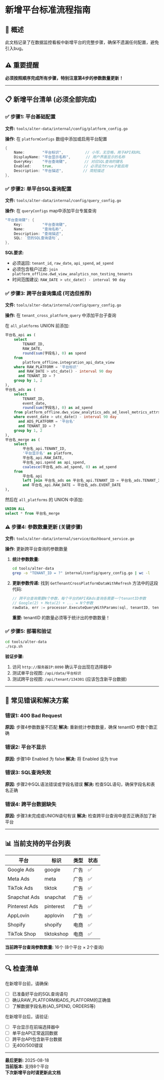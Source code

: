 # 新增平台标准流程指南

## 🎯 概述
此文档记录了在数据监控看板中新增平台的完整步骤，确保不遗漏任何配置，避免引入bug。

## ⚠️ 重要提醒
**必须按照顺序完成所有步骤，特别注意第4步的参数数量更新！**

---

## 📋 新增平台清单 (必须全部完成)

### ✅ **步骤1: 平台基础配置**
**文件:** `tools/alter-data/internal/config/platform_config.go`

**操作:** 在 `platformConfigs` 数组中添加或启用平台配置

```go
{
    Name:        "平台标识",          // 小写，无空格，用于API和URL
    DisplayName: "平台显示名称",       // 用户界面显示的名称
    QueryKey:    "平台查询键",        // 对应SQL查询的键名
    Enabled:     true,              // 必须设为true才能启用
    Description: "平台描述",         // 简短描述
},
```

### ✅ **步骤2: 单平台SQL查询配置**
**文件:** `tools/alter-data/internal/config/query_config.go`

**操作:** 在 `queryConfigs` map中添加平台专属查询

```go
"平台查询键": {
    Key:         "平台查询键",
    Name:        "查询名称",
    Description: "查询描述",
    SQL: `您的SQL查询语句`,
},
```

**SQL要求:**
- 必须返回: `tenant_id`, `raw_date`, `api_spend`, `ad_spend`
- 必须包含租户过滤: `join platform_offline.dwd_view_analytics_non_testing_tenants`
- 时间范围建议: `RAW_DATE > utc_date() - interval 90 day`

### ✅ **步骤3: 跨平台查询集成 (可选但推荐)**
**文件:** `tools/alter-data/internal/config/query_config.go`

**操作:** 在 `tenant_cross_platform_query` 中添加平台子查询

在 `all_platforms` UNION 前添加:
```sql
平台名_api as (
    select
        TENANT_ID,
        RAW_DATE,
        round(sum(字段名), 0) as spend
    from
        platform_offline.integration_api_data_view
    where RAW_PLATFORM = '平台标识'
      and RAW_DATE > utc_date() - interval 90 day
      and TENANT_ID = ?
    group by 1, 2
),
平台名_ads as (
    select
        TENANT_ID,
        event_date,
        round(sum(字段名), 0) as ad_spend
    from platform_offline.dws_view_analytics_ads_ad_level_metrics_attrs_latest
    where event_date > utc_date() - interval 90 day
      and ADS_PLATFORM = '平台名'
      and TENANT_ID = ?
    group by 1, 2
),
平台名_merge as (
    select
        平台名_api.TENANT_ID,
        '平台显示名' as platform,
        平台名_api.RAW_DATE,
        平台名_api.spend as api_spend,
        coalesce(平台名_ads.ad_spend, 0) as ad_spend
    from
        平台名_api
        left join 平台名_ads on 平台名_api.TENANT_ID = 平台名_ads.TENANT_ID 
        and 平台名_api.RAW_DATE = 平台名_ads.EVENT_DATE
),
```

然后在 `all_platforms` 的 UNION 中添加:
```sql
UNION ALL
select * from 平台名_merge
```

### ⚠️ **步骤4: 参数数量更新 (关键步骤)**
**文件:** `tools/alter-data/internal/service/dashboard_service.go`

**操作:** 更新跨平台查询的参数数量

1. **统计参数数量:**
   ```bash
   cd tools/alter-data
   grep -o "TENANT_ID = ?" internal/config/query_config.go | wc -l
   ```

2. **更新参数传递:**
   找到 `GetTenantCrossPlatformDataWithRefresh` 方法中的这段代码:
   ```go
   // 跨平台查询需要N个参数，每个平台的API和Ads查询各需要一个tenantID参数
   // Google(2) + Meta(2) + ... = N个参数
   rawData, err := processor.ExecuteQueryWithParams(sql, tenantID, tenantID, ...)
   ```
   
   **重要:** tenantID 的数量必须等于统计出的参数数量！

### ✅ **步骤5: 部署和验证**
```bash
cd tools/alter-data
./scp.sh
```

**验证步骤:**
1. 访问 `http://服务器IP:8090` 确认平台出现在选择器中
2. 测试单平台视图: `/api/data/平台标识`
3. 测试跨平台视图: `/api/tenant/134301` (应该包含新平台数据)

---

## 🚨 常见错误和解决方案

### 错误1: 400 Bad Request
**原因:** 步骤4参数数量不匹配
**解决:** 重新统计参数数量，确保 tenantID 参数个数正确

### 错误2: 平台不显示
**原因:** 步骤1中 Enabled 为 false
**解决:** 将 Enabled 设为 true

### 错误3: SQL查询失败
**原因:** 步骤2中SQL语法错误或字段名错误
**解决:** 检查SQL语句，确保字段名和表名正确

### 错误4: 跨平台数据缺失
**原因:** 步骤3未完成或UNION语句有误
**解决:** 检查跨平台查询中是否正确添加了新平台

---

## 📊 当前支持的平台列表

| 平台 | 标识 | 类型 | 状态 |
|------|------|------|------|
| Google Ads | google | 广告 | ✅ |
| Meta Ads | meta | 广告 | ✅ |
| TikTok Ads | tiktok | 广告 | ✅ |
| Snapchat Ads | snapchat | 广告 | ✅ |
| Pinterest Ads | pinterest | 广告 | ✅ |
| AppLovin | applovin | 广告 | ✅ |
| Shopify | shopify | 电商 | ✅ |
| TikTok Shop | tiktokshop | 电商 | ✅ |

**当前跨平台查询参数数量:** 16个 (8个平台 × 2个查询)

---

## 🔍 检查清单

在新增平台前，请确保:
- [ ] 已准备好平台的SQL查询语句
- [ ] 确认RAW_PLATFORM和ADS_PLATFORM的正确值
- [ ] 了解数据字段名称(AD_SPEND, ORDERS等)

在新增平台后，请验证:
- [ ] 平台显示在前端选择器中
- [ ] 单平台API正常返回数据
- [ ] 跨平台API包含新平台数据
- [ ] 无400/500错误

---

**最后更新:** 2025-08-18  
**当前版本:** 支持8个平台  
**下次新增平台时请更新此文档**
